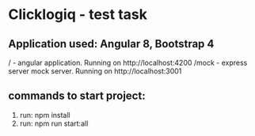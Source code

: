 # Clicklogiq - test task

## Application used: Angular 8, Bootstrap 4

/ - angular application. Running on http://localhost:4200
/mock - express server mock server. Running on http://localhost:3001

## commands to start project:
1) run: npm install
2) run: npm run start:all 
